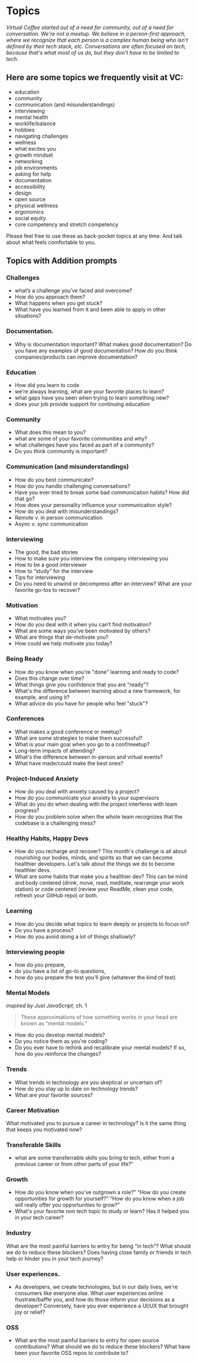 # Topics

_Virtual Coffee started out of a need for community, out of a need for conversation. We're not a meetup. We believe in a person-first approach, where we recognize that each person is a complex human being who isn't defined by their tech stack, etc. Conversations are often focused on tech, because that's what most of us do, but they don't have to be limited to tech._

## Here are some topics we frequently visit at VC:

- education
- community
- communication (and misunderstandings)
- interviewing
- mental health
- worklife/balance
- hobbies
- navigating challenges
- wellness
- what excites you
- growth mindset
- networking
- job environments
- asking for help
- documentation
- accessibility
- design
- open source
- physical wellness
- ergonomics
- social equity
- core competency and stretch competency

Please feel free to use these as back-pocket topics at any time. And talk about what feels comfortable to you.

## Topics with Addition prompts
### Challenges
- what’s a challenge you’ve faced and overcome?
- How do you approach them?
- What happens when you get stuck?
- What have you learned from it and been able to apply in other situations?

### Documentation.
- Why is documentation important? What makes good documentation? Do you have any examples of good documentation? How do you think companies/products can improve documentation?


### Education
- How did you learn to code
- we’re always learning, what are your favorite places to learn?
- what gaps have you seen when trying to learn something new?
- does your job provide support for continuing education

### Community
- What does this mean to you?
- what are some of your favorite communities and why?
- what challenges have you faced as part of a community?
- Do you think community is important?

### Communication (and misunderstandings)
- How do you best communicate?
- How do you handle challenging conversations?
- Have you ever tried to break some bad communication habits? How did that go?
- How does your personality influence your communication style?
- How do you deal with misunderstandings?
- Remote v. in person communication
- Async v. sync communication

### Interviewing
- The good, the bad stories
- How to make sure you interview the company interviewing you
- How to be a good interviewer
- How to “study” for the interview
- Tips for interviewing
- Do you need to unwind or decompress after an interview? What are your favorite go-tos to recover?


### Motivation 
- What motivates you?
- How do you deal with it when you can’t find motivation?
- What are some ways you’ve been motivated by others?
- What are things that de-motivate you?
- How could we help motivate you today?

### Being Ready
- How do you know when you're "done" learning and ready to code? 
- Does this change over time? 
- What things give you confidence that you are "ready"?
- What's the difference between learning about a new framework, for example, and using it?
- What advice do you have for people who feel "stuck"?

### Conferences
- What makes a good conference or meetup?
- What are some strategies to make them successful?
- What is your main goal when you go to a conf/meetup?
- Long-term impacts of attending?
- What's the difference between in-person and virtual events?
- What have made/could make the best ones?

### Project-Induced Anxiety
- How do you deal with anxiety caused by a project?
- How do you communicate your anxiety to your supervisors
- What do you do when dealing with the project interferes with team progress?
- How do you problem solve when the whole team recognizes that the codebase is a challenging mess?

### Healthy Habits, Happy Devs
- How do you recharge and recover? This month's challenge is all about nourishing our bodies, minds, and spirits so that we can become healthier developers. Let's talk about the things we do to become healthier devs.
- What are some habits that make you a healthier dev? This can be mind and body centered (drink, move, read, meditate, rearrange your work station) or code centered (review your ReadMe, clean your code, refresh your GitHub repo) or both.

### Learning
- How do you decide what topics to learn deeply or projects to focus on? 
- Do you have a process? 
- How do you avoid doing a lot of things shallowly?

### Interviewing people
- how do you prepare, 
- do you have a list of go-to questions, 
- how do you prepare the test you'll give (whatever the kind of test)

### Mental Models
*inspired by Just JavaScript*, ch. 1
> These approximations of how something works in your head are known as “mental models.”
- How do you develop mental models?
- Do you notice them as you're coding?
- Do you ever have to rethink and recalibrate your mental models? If so, how do you reinforce the changes?


### Trends
- What trends in technology are you skeptical or uncertain of?
- How do you stay up to date on technology trends? 
- What are your favorite sources?


### Career Motivation
What motivated you to pursue a career in technology?  Is it the same thing that keeps you motivated now?

### Transferable Skills
- what are some transferrable skills you bring to tech, either from a previous career or from other parts of your life?”

### Growth
- How do you know when you’ve outgrown a role?” “How do you create opportunities for growth for yourself?” “How do you know when a job will really offer you opportunities to grow?”
- What's your favorite non tech topic to study or learn? Has it helped you in your tech career?

### Industry
What are the most painful barriers to entry for being "in tech"? What should we do to reduce these blockers?
Does having close family or friends in tech help or hinder you in your tech journey?


### User experiences. 
- As developers, we create technologies, but in our daily lives, we're consumers like everyone else. What user experiences online frustrate/baffle you, and how do those inform your decisions as a developer? Conversely, have you ever experience a UI/UX that brought joy or relief?

### OSS
- What are the most painful barriers to entry for open source contributions? What should we do to reduce these blockers? What have been your favorite OSS repos to contribute to?

